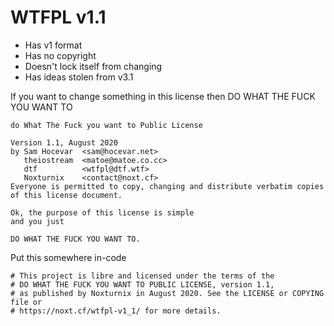 # WTFPL v1.1
- Has v1 format
- Has no copyright
- Doesn't lock itself from changing
- Has ideas stolen from v3.1

If you want to change something in this license then DO WHAT THE FUCK YOU WANT TO

```
do What The Fuck you want to Public License

Version 1.1, August 2020
by Sam Hocevar  <sam@hocevar.net>
   theiostream  <matoe@matoe.co.cc>
   dtf          <wtfpl@dtf.wtf>
   Noxturnix    <contact@noxt.cf>
Everyone is permitted to copy, changing and distribute verbatim copies
of this license document.

Ok, the purpose of this license is simple
and you just

DO WHAT THE FUCK YOU WANT TO.
```
Put this somewhere in-code
```
# This project is libre and licensed under the terms of the
# DO WHAT THE FUCK YOU WANT TO PUBLIC LICENSE, version 1.1,
# as published by Noxturnix in August 2020. See the LICENSE or COPYING file or
# https://noxt.cf/wtfpl-v1_1/ for more details.
```